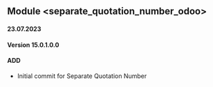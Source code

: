 ## Module <separate_quotation_number_odoo>

#### 23.07.2023
#### Version 15.0.1.0.0
#### ADD
- Initial commit for Separate Quotation Number
